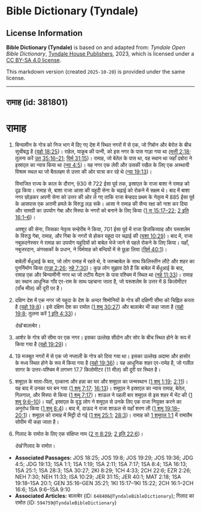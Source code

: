 # Bible Dictionary (Tyndale)

## License Information

**Bible Dictionary (Tyndale)** is based on and adapted from: _Tyndale Open Bible Dictionary_, [Tyndale House Publishers](https://tyndaleopenresources.com/), 2023, which is licensed under a [CC BY-SA 4.0 license](https://creativecommons.org/licenses/by-sa/4.0/legalcode.en).

This markdown version (created `2025-10-20`) is provided under the same license.



--------------------------------

## रामाह (id: 381801)

रामाह
=====

1. बिन्यामीन के गोत्र को निज भाग में दिए गए देश में स्थित नगरों में से एक, जो गिबोन और बेरोत के बीच सूचीबद्ध है ([यहो 18:25](https://ref.ly/Josh18:25))। राहेल, याकूब की पत्नी, को इस नगर के पास गाड़ा गया था ([मत्ती 2:18](https://ref.ly/Matt2:18); तुलना करें [उत् 35:16–21](https://ref.ly/Gen35:16-Gen35:21); [यिर्म 31:15](https://ref.ly/Jer31:15))। रामाह, जो बेतेल के पास था, वह स्थान था जहाँ दबोरा ने इस्राएल का न्याय किया था ([न्या 4:5](https://ref.ly/Judg4:5))। यह नगर एक लेवी और उसकी रखैल के लिए एक अस्थायी विश्राम स्थल था जो बैतलहम से उत्तर की ओर यात्रा कर रहे थे ([न्या 19:13](https://ref.ly/Judg19:13))।

    विभाजित राज्य के काल के दौरान, 930 से 722 ईसा पूर्व तक, इस्राएल के राजा बाशा ने रामाह को दृढ़ किया। रामाह से, बाशा राजा आसा की यहूदी सेना के चढ़ाई को रोकने में सक्षम थे। बाद में बाशा नगर छोड़कर अपनी सेना को उत्तर की ओर ले गए ताकि राजा बेन्हदद प्रथम के नेतृत्व में 885 ईसा पूर्व के आसपास एक अरामी हमले के विरुद्ध लड़ सकें। आसा ने रामाह की सैन्य रक्षा को नाश कर दिया और सामग्री का उपयोग गेबा और मिस्पा के नगरों को बनाने के लिए किया ([1 रा 15:17–22](https://ref.ly/1Kgs15:17-1Kgs15:22); [2 इति 16:1–6](https://ref.ly/2Chr16:1-2Chr16:6))।

    अश्शूर की सेना, जिसका नेतृत्व सन्हेरीब ने किया, 701 ईसा पूर्व में राजा हिजकिय्याह और यरूशलेम के विरुद्ध गेबा, रामाह, और गिबा के नगरों से होकर यहूदा पर चढ़ाई की ([यशा 10:29](https://ref.ly/Isa10:29))। बाद में, राजा नबूकदनेस्सर ने रामाह का उपयोग यहूदियों को बाबेल भेजे जाने से पहले रोकने के लिए किया। यहाँ, नबूजरदान, अंगरक्षकों के प्रधान, ने यिर्मयाह को बन्दियों में से छुड़ा लिया ([यिर्म 40:1](https://ref.ly/Jer40:1))।

    बाबेली बँधुआई के बाद, जो लोग रामाह में रहते थे, वे जरुब्बाबेल के साथ फिलिस्तीन लौटे और शहर का पुनर्निर्माण किया ([एज्रा 2:26](https://ref.ly/Ezra2:26); [नहे 7:30](https://ref.ly/Neh7:30))। कुछ लोग सुझाव देते हैं कि बाबेल में बँधुआई के बाद, रामाह एक और बिन्यामीनी नगर था जो तटीय मैदान के पास पश्चिम में स्थित था ([नहे 11:33](https://ref.ly/Neh11:33))। रामाह का स्थान आधुनिक गाँव एर\-राम के साथ पहचाना जाता है, जो यरूशलेम के उत्तर में 8 किलोमीटर (पाँच मील) की दूरी पर है।

2. दक्षिण देश में एक नगर जो यहूदा के देश के अन्दर शिमोनियों के गोत्र की दक्षिणी सीमा को चिह्नित करता है ([यहो 19:8](https://ref.ly/Josh19:8))। इसे दक्षिण देश का रामोत ([1 शमू 30:27](https://ref.ly/1Sam30:27)) और बालत्बेर भी कहा जाता है ([यहो 19:8](https://ref.ly/Josh19:8); तुलना करें [1 इति 4:33](https://ref.ly/1Chr4:33))।

    *देखें* बालत्बेर।

3. आशेर के गोत्र की सीमा पर एक नगर। इसका उल्लेख सीदोन और सोर के बीच स्थित होने के रूप में किया गया है ([यहो 19:29](https://ref.ly/Josh19:29))।
4. 19 मजबूत नगरों में से एक जो नप्ताली के गोत्र को दिया गया था। इसका उल्लेख अदामा और हासोर के मध्य स्थित होने के रूप में किया गया है ([यहो 19:36](https://ref.ly/Josh19:36))। यह आधुनिक शहर एर\-रामेह है, जो गलील सागर के उत्तर\-पश्चिम में लगभग 17\.7 किलोमीटर (11 मील) की दूरी पर स्थित है।
5. शमूएल के माता\-पिता, एल्काना और हन्ना का घर और शमूएल का जन्मस्थान ([1 शमू 1:19](https://ref.ly/1Sam1:19); [2:11](https://ref.ly/1Sam2:11))। यह बाद में उनका घर बन गया ([1 शमू 7:17](https://ref.ly/1Sam7:17); [16:13](https://ref.ly/1Sam16:13))। शमूएल ने इस्राएल का न्याय रामाह, बेतेल, गिलगाल, और मिस्पा से किया ([1 शमू 7:17](https://ref.ly/1Sam7:17))। शाऊल ने पहली बार शमूएल से इस शहर में भेंट की ([1 शमू 9:6–10](https://ref.ly/1Sam9:6-1Sam9:10))। यहाँ, इस्राएल के वृद्ध लोग ने शमूएल से उनके लिए एक राजा नियुक्त करने का अनुरोध किया ([1 शमू 8:4](https://ref.ly/1Sam8:4))। बाद में, दाऊद ने राजा शाऊल से यहाँ शरण ली ([1 शमू 19:18–20:1](https://ref.ly/1Sam19:18-1Sam20:1))। शमूएल को रामाह में मिट्टी दो गई ([1 शमू 25:1](https://ref.ly/1Sam25:1); [28:3](https://ref.ly/1Sam28:3))। रामाह को [1 शमूएल 1:1](https://ref.ly/1Sam1:1) में रामातैम सोपीम भी कहा जाता है।
6. गिलाद के रामोत के लिए एक संक्षिप्त नाम ([2 रा 8:29](https://ref.ly/2Kgs8:29); [2 इति 22:6](https://ref.ly/2Chr22:6))।

    *देखें* गिलाद के रामोत।

* **Associated Passages:** JOS 18:25; JOS 19:8; JOS 19:29; JOS 19:36; JDG 4:5; JDG 19:13; 1SA 1:1; 1SA 1:19; 1SA 2:11; 1SA 7:17; 1SA 8:4; 1SA 16:13; 1SA 25:1; 1SA 28:3; 1SA 30:27; 2KI 8:29; 1CH 4:33; 2CH 22:6; EZR 2:26; NEH 7:30; NEH 11:33; ISA 10:29; JER 31:15; JER 40:1; MAT 2:18; 1SA 19:18–1SA 20:1; GEN 35:16–GEN 35:21; 1KI 15:17–1KI 15:22; 2CH 16:1–2CH 16:6; 1SA 9:6–1SA 9:10
* **Associated Articles:** बालत्बेर (ID: `648406@TyndaleBibleDictionary`);  गिलाद का रामोत (ID: `594759@TyndaleBibleDictionary`)

